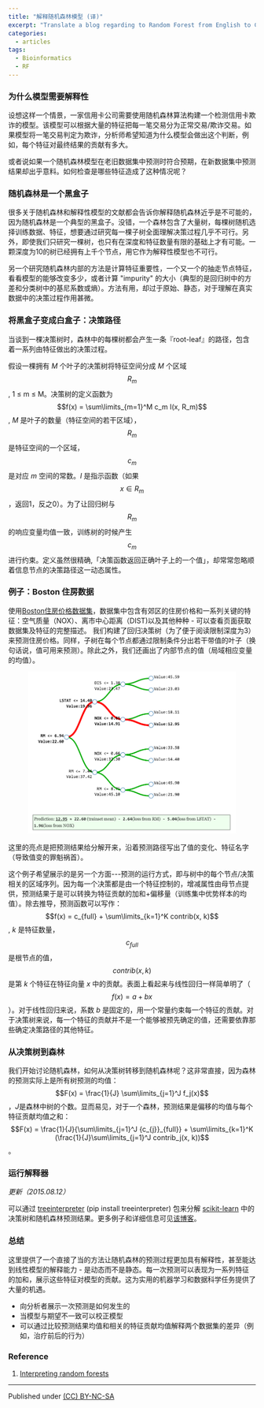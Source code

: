 ```yaml
---
title: "解释随机森林模型 (译)"
excerpt: "Translate a blog regarding to Random Forest from English to Chinese"
categories:
  - articles
tags:
  - Bioinformatics
  - RF
---
```


### 为什么模型需要解释性

设想这样一个情景，一家信用卡公司需要使用随机森林算法构建一个检测信用卡欺诈的模型。该模型可以根据大量的特征把每一笔交易分为正常交易/欺诈交易。如果模型将一笔交易判定为欺诈，分析师希望知道为什么模型会做出这个判断，例如，每个特征对最终结果的贡献有多大。

或者说如果一个随机森林模型在老旧数据集中预测时符合预期，在新数据集中预测结果却出乎意料。如何检查是哪些特征造成了这种情况呢？

### 随机森林是一个黑盒子

很多关于随机森林和解释性模型的文献都会告诉你解释随机森林近乎是不可能的，因为随机森林是一个典型的黑盒子。没错，一个森林包含了大量树，每棵树随机选择训练数据、特征，想要通过研究每一棵子树全面理解决策过程几乎不可行。另外，即使我们只研究一棵树，也只有在深度和特征数量有限的基础上才有可能。一颗深度为10的树已经拥有上千个节点，用它作为解释性模型也不可行。

另一个研究随机森林内部的方法是计算特征重要性，一个又一个的抽走节点特征，看看模型的能够改变多少，或者计算 "impurity" 的大小（典型的是回归树中的方差和分类树中的基尼系数或熵）。方法有用，却过于原始、静态，对于理解在真实数据中的决策过程作用甚微。

### 将黑盒子变成白盒子：决策路径

当谈到一棵决策树时，森林中的每棵树都会产生一条『root-leaf』的路径，包含着一系列由特征做出的决策过程。

假设一棵拥有 *M* 个叶子的决策树将特征空间分成 *M* 个区域 $$R_m$$, 1 ≤ m ≤ M。决策树的定义函数为$$f(x) = \sum\limits_{m=1}^M c_m I(x, R_m)$$, *M* 是叶子的数量（特征空间的若干区域），$$R_m$$ 是特征空间的一个区域，$$c_m$$ 是对应 *m* 空间的常数。*I* 是指示函数（如果$$x \in R_m$$，返回1，反之0）。为了让回归树与 $$R_m$$ 的响应变量均值一致，训练树的时候产生 $$c_m$$ 进行约束。定义虽然很精确,「决策函数返回正确叶子上的一个值」，却常常忽略顺着信息节点的决策路径这一动态属性。

### 例子：Boston 住房数据

使用[Boston住房价格数据集](https://archive.ics.uci.edu/ml/datasets/Housing)，数据集中包含有郊区的住房价格和一系列关键的特征：空气质量（NOX）、离市中心距离（DIST)以及其他种种 - 可以查看页面获取数据集及特征的完整描述。 我们构建了回归决策树（为了便于阅读限制深度为3）来预测住房价格。同样，子树在每个节点都通过限制条件分出若干带值的叶子（换句话说，值可用来预测）。除此之外，我们还画出了内部节点的值（局域相应变量的均值）。

<figure >
<img src="/download/rf.png" alt="image">
</figure>

这里的亮点是把预测结果给分解开来，沿着预测路径写出了值的变化、特征名字（导致值变的罪魁祸首）。

这个例子希望展示的是另一个方面---预测的运行方式，即与树中的每个节点/决策相关的区域序列。因为每一个决策都是由一个特征控制的，增减属性由母节点提供，预测结果于是可以转换为特征贡献的加和+偏移量（训练集中优势样本的均值）。除去推导，预测函数可以写作：$$f(x) = c_{full} + \sum\limits_{k=1}^K contrib(x, k)$$, *k* 是特征数量，
$$c_{full}$$是根节点的值，$$contrib(x, k)$$ 是第 *k* 个特征在特征向量 *x* 中的贡献。表面上看起来与线性回归一样简单明了（$$f(x) = a + bx$$）。对于线性回归来说，系数 *b* 是固定的，用一个常量约束每一个特征的贡献。对于决策树来说，每一个特征的贡献并不是一个能够被预先确定的值，还需要依靠那些确定决策路径的其他特征。


### 从决策树到森林

我们开始讨论随机森林，如何从决策树转移到随机森林呢？这非常直接，因为森林的预测实际上是所有树预测的均值：$$F(x) = \frac{1}{J} \sum\limits_{j=1}^J f_j(x)$$，*J*是森林中树的个数。显而易见，对于一个森林，预测结果是偏移的均值与每个特征贡献均值之和：$$F(x) = \frac{1}{J}{\sum\limits_{j=1}^J {c_{j}}_{full}}  + \sum\limits_{k=1}^K (\frac{1}{J}\sum\limits_{j=1}^J contrib_j(x, k))$$。

### 运行解释器

*更新（2015.08.12）*

可以通过 [treeinterpreter](https://github.com/andosa/treeinterpreter) (pip install treeinterpreter) 包来分解 [scikit-learn](http://scikit-learn.org/) 中的决策树和随机森林预测结果。更多例子和详细信息可见[该博客](http://blog.datadive.net/random-forest-interpretation-with-scikit-learn/)。

### 总结

这里提供了一个直接了当的方法让随机森林的预测过程更加具有解释性，甚至能达到线性模型的解释能力 - 是动态而不是静态。每一次预测可以表现为一系列特征的加和，展示这些特征对模型的贡献。这为实用的机器学习和数据科学任务提供了大量的机遇。

* 向分析者展示一次预测是如何发生的
* 当模型与期望不一致可以校正模型
* 可以通过比较预测结果均值和相关的特征贡献均值解释两个数据集的差异（例如，治疗前后的行为）


### Reference

1. [Interpreting random forests](http://blog.datadive.net/interpreting-random-forests/)


---
Published under <a rel="license" href="http://creativecommons.org/licenses/by-nc-sa/3.0/">(CC) BY-NC-SA </a>
